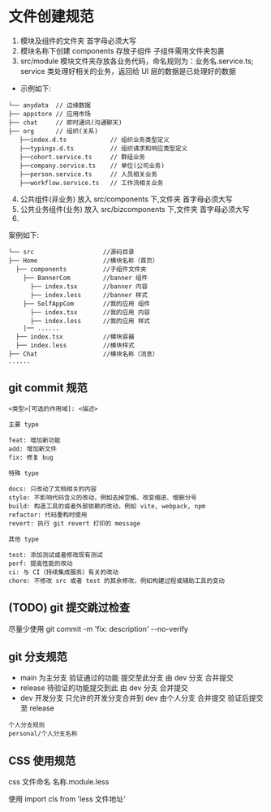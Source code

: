 # 文件创建规范

1. 模块及组件的文件夹 首字母必须大写
2. 模块名称下创建 components 存放子组件 子组件需用文件夹包裹
3. src/module 模块文件夹存放各业务代码，命名规则为：业务名.service.ts; service 类处理好相关的业务，返回给 UI 层的数据是已处理好的数据

- 示例如下:

```
└── anydata  // 边缘数据
├── appstore // 应用市场
├── chat     // 即时通讯(沟通聊天)
├── org      // 组织(关系)
   ├──index.d.ts            // 组织业务类型定义
   ├──typings.d.ts          // 组织请求和响应类型定义
   ├──cohort.service.ts     // 群组业务
   ├──company.service.ts    // 单位(公司业务)
   ├──person.service.ts     // 人员相关业务
   ├──workflow.service.ts   // 工作流相关业务
```

4. 公共组件(非业务) 放入 src/components 下,文件夹 首字母必须大写
5. 公共业务组件(业务) 放入 src/bizcomponents 下,文件夹 首字母必须大写
6.

案例如下:

```
└── src                   //源码目录
├── Home                  //模块名称（首页）
  ├── components          //子组件文件夹
    ├── BannerCom         //banner 组件
      ├── index.tsx       //banner 内容
      ├── index.less      //banner 样式
    ├── SelfAppCom        //我的应用 组件
      ├── index.tsx       //我的应用 内容
      ├── index.less      //我的应用 样式
    |── ......
  ├── index.tsx           //模块容器
  ├── index.less          //模块样式
├── Chat                  //模块名称（消息）
......
```

## git commit 规范

```
<类型>[可选的作用域]: <描述>

主要 type

feat: 增加新功能
add: 增加新文件
fix: 修复 bug

特殊 type

docs: 只改动了文档相关的内容
style: 不影响代码含义的改动，例如去掉空格、改变缩进、增删分号
build: 构造工具的或者外部依赖的改动，例如 vite, webpack, npm
refactor: 代码重构时使用
revert: 执行 git revert 打印的 message

其他 type

test: 添加测试或者修改现有测试
perf: 提高性能的改动
ci: 与 CI（持续集成服务）有关的改动
chore: 不修改 src 或者 test 的其余修改，例如构建过程或辅助工具的变动
```

## (TODO) git 提交跳过检查

尽量少使用
git commit -m 'fix: description' --no-verify

## git 分支规范

- main 为主分支 验证通过的功能 提交至此分支 由 dev 分支 合并提交
- release 待验证的功能提交到此 由 dev 分支 合并提交
- dev 开发分支 只允许的开发分支合并到 dev 由个人分支 合并提交 验证后提交至 release

```
个人分支规则
personal/个人分支名称
```

## CSS 使用规范

css 文件命名 名称.module.less

使用 import cls from 'less 文件地址'
